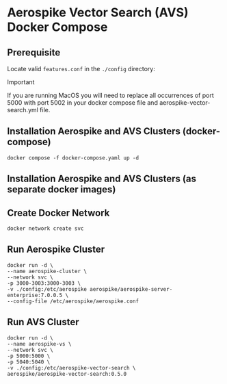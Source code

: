 # Aerospike Vector Search (AVS) Docker Compose

## Prerequisite
Locate valid `features.conf` in the `./config` directory:

> [!IMPORTANT]
> If you are running MacOS you will need to replace all occurrences of port 5000 with 
> port 5002 in your docker compose file and aerospike-vector-search.yml file.

## Installation Aerospike and AVS Clusters (docker-compose)
```shell
docker compose -f docker-compose.yaml up -d
```
## Installation Aerospike and AVS Clusters (as separate docker images)
## Create Docker Network
```shell
docker network create svc
```
## Run Aerospike Cluster
```shell
docker run -d \
--name aerospike-cluster \
--network svc \
-p 3000-3003:3000-3003 \
-v ./config:/etc/aerospike aerospike/aerospike-server-enterprise:7.0.0.5 \
--config-file /etc/aerospike/aerospike.conf
```
## Run AVS Cluster
```shell
docker run -d \
--name aerospike-vs \
--network svc \
-p 5000:5000 \
-p 5040:5040 \
-v ./config:/etc/aerospike-vector-search \
aerospike/aerospike-vector-search:0.5.0
```


